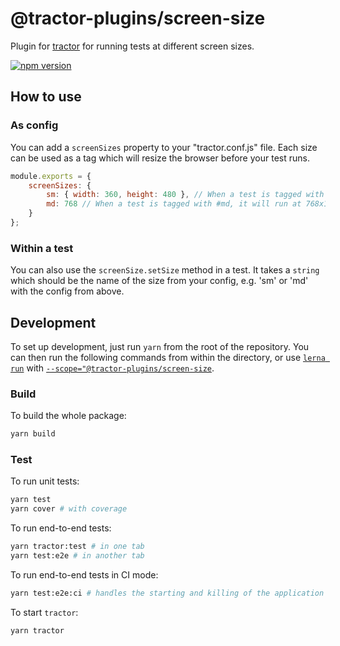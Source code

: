 # @tractor-plugins/screen-size

Plugin for [tractor](http://github.com/TradeMe/tractor) for running tests at different screen sizes.

[![npm version](https://img.shields.io/npm/v/@tractor-plugins/screen-size.svg)](https://www.npmjs.com/package/@tractor-plugins/screen-size)

## How to use

### As config

You can add a `screenSizes` property to your "tractor.conf.js" file. Each size can be used as a tag which will resize the browser before your test runs.

```javascript
module.exports = {
    screenSizes: {
        sm: { width: 360, height: 480 }, // When a test is tagged with #sm, it will run at 360x840
        md: 768 // When a test is tagged with #md, it will run at 768x1000
    }
};
```

### Within a test

You can also use the `screenSize.setSize` method in a test. It takes a `string` which should be the name of the size from your config, e.g. 'sm' or 'md' with the config from above.


## Development

To set up development, just run `yarn` from the root of the repository. You can then run the following commands from within the directory, or use [`lerna run`](https://github.com/lerna/lerna/tree/master/commands/run) with [`--scope="@tractor-plugins/screen-size`](https://www.npmjs.com/package/@lerna/filter-options).

### Build

To build the whole package:

```sh
yarn build
```

### Test

To run unit tests:

```sh
yarn test
yarn cover # with coverage
```

To run end-to-end tests:

```sh
yarn tractor:test # in one tab
yarn test:e2e # in another tab
```

To run end-to-end tests in CI mode:

```sh
yarn test:e2e:ci # handles the starting and killing of the application for testing
```

To start `tractor`:

```sh
yarn tractor
```